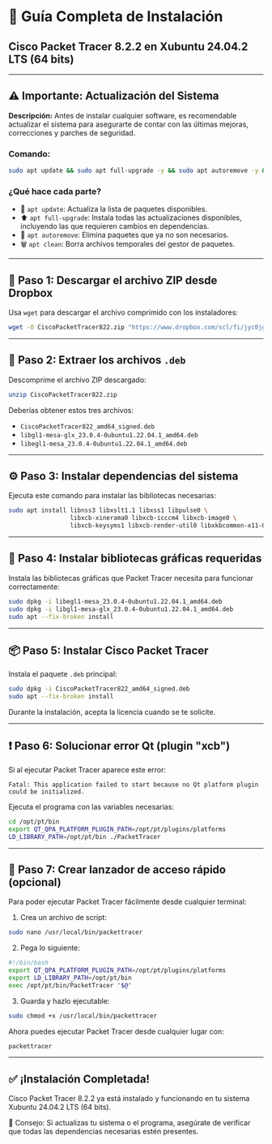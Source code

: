 # 📘 Guía Completa de Instalación

## Cisco Packet Tracer 8.2.2 en Xubuntu 24.04.2 LTS (64 bits)

---

## ⚠️ Importante: Actualización del Sistema

**Descripción:**
Antes de instalar cualquier software, es recomendable actualizar el sistema para asegurarte de contar con las últimas mejoras, correcciones y parches de seguridad.

### Comando:

```bash
sudo apt update && sudo apt full-upgrade -y && sudo apt autoremove -y && sudo apt clean
```

### ¿Qué hace cada parte?

* 🔄 `apt update`: Actualiza la lista de paquetes disponibles.
* ⬆️ `apt full-upgrade`: Instala todas las actualizaciones disponibles, incluyendo las que requieren cambios en dependencias.
* 🧹 `apt autoremove`: Elimina paquetes que ya no son necesarios.
* 🗑️ `apt clean`: Borra archivos temporales del gestor de paquetes.

---

## 🔽 Paso 1: Descargar el archivo ZIP desde Dropbox

Usa `wget` para descargar el archivo comprimido con los instaladores:

```bash
wget -O CiscoPacketTracer822.zip "https://www.dropbox.com/scl/fi/jyc0jg98sg551di9ecji3/CiscoPacketTracer822.zip?rlkey=rzx52qc4mycsfursupjn7x6sl&st=zbe2ql4j&dl=1"
```

---

## 📂 Paso 2: Extraer los archivos `.deb`

Descomprime el archivo ZIP descargado:

```bash
unzip CiscoPacketTracer822.zip
```

Deberías obtener estos tres archivos:

* `CiscoPacketTracer822_amd64_signed.deb`
* `libgl1-mesa-glx_23.0.4-0ubuntu1.22.04.1_amd64.deb`
* `libegl1-mesa_23.0.4-0ubuntu1.22.04.1_amd64.deb`

---

## ⚙️ Paso 3: Instalar dependencias del sistema

Ejecuta este comando para instalar las bibliotecas necesarias:

```bash
sudo apt install libnss3 libxslt1.1 libxss1 libpulse0 \
                 libxcb-xinerama0 libxcb-icccm4 libxcb-image0 \
                 libxcb-keysyms1 libxcb-render-util0 libxkbcommon-x11-0 unzip wget
```

---

## 🧱 Paso 4: Instalar bibliotecas gráficas requeridas

Instala las bibliotecas gráficas que Packet Tracer necesita para funcionar correctamente:

```bash
sudo dpkg -i libegl1-mesa_23.0.4-0ubuntu1.22.04.1_amd64.deb
sudo dpkg -i libgl1-mesa-glx_23.0.4-0ubuntu1.22.04.1_amd64.deb
sudo apt --fix-broken install
```

---

## 📦 Paso 5: Instalar Cisco Packet Tracer

Instala el paquete `.deb` principal:

```bash
sudo dpkg -i CiscoPacketTracer822_amd64_signed.deb
sudo apt --fix-broken install
```

Durante la instalación, acepta la licencia cuando se te solicite.

---

## ❗ Paso 6: Solucionar error Qt (plugin "xcb")

Si al ejecutar Packet Tracer aparece este error:

```
Fatal: This application failed to start because no Qt platform plugin could be initialized.
```

Ejecuta el programa con las variables necesarias:

```bash
cd /opt/pt/bin
export QT_QPA_PLATFORM_PLUGIN_PATH=/opt/pt/plugins/platforms
LD_LIBRARY_PATH=/opt/pt/bin ./PacketTracer
```

---

## 🚀 Paso 7: Crear lanzador de acceso rápido (opcional)

Para poder ejecutar Packet Tracer fácilmente desde cualquier terminal:

1. Crea un archivo de script:

```bash
sudo nano /usr/local/bin/packettracer
```

2. Pega lo siguiente:

```bash
#!/bin/bash
export QT_QPA_PLATFORM_PLUGIN_PATH=/opt/pt/plugins/platforms
export LD_LIBRARY_PATH=/opt/pt/bin
exec /opt/pt/bin/PacketTracer "$@"
```

3. Guarda y hazlo ejecutable:

```bash
sudo chmod +x /usr/local/bin/packettracer
```

Ahora puedes ejecutar Packet Tracer desde cualquier lugar con:

```bash
packettracer
```

---

## ✅ ¡Instalación Completada!

Cisco Packet Tracer 8.2.2 ya está instalado y funcionando en tu sistema Xubuntu 24.04.2 LTS (64 bits).

📌 Consejo: Si actualizas tu sistema o el programa, asegúrate de verificar que todas las dependencias necesarias estén presentes.
